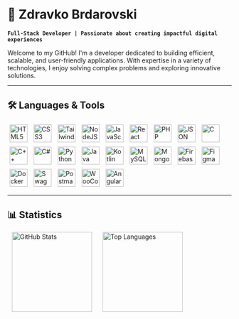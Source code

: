 # 🌟 Zdravko Brdarovski  

**`Full-Stack Developer | Passionate about creating impactful digital experiences`**  

Welcome to my GitHub! I'm a developer dedicated to building efficient, scalable, and user-friendly applications. With expertise in a variety of technologies, I enjoy solving complex problems and exploring innovative solutions.

---

## 🛠️ Languages & Tools  

<p align="left">
  <img alt="HTML5" width="40px" src="https://cdn.jsdelivr.net/gh/devicons/devicon/icons/html5/html5-plain.svg" style="padding: 5px;" />
  <img alt="CSS3" width="40px" src="https://cdn.jsdelivr.net/gh/devicons/devicon/icons/css3/css3-plain.svg" style="padding: 5px;" />
  <img alt="TailwindCSS" width="40px" src="https://cdn.jsdelivr.net/gh/devicons/devicon@latest/icons/tailwindcss/tailwindcss-original.svg" style="padding: 5px;" />
  <img alt="NodeJS" width="40px" src="https://cdn.jsdelivr.net/gh/devicons/devicon/icons/nodejs/nodejs-original.svg" style="padding: 5px;" />
  <img alt="JavaScript" width="40px" src="https://cdn.jsdelivr.net/gh/devicons/devicon/icons/javascript/javascript-plain.svg" style="padding: 5px;" />
  <img alt="React" width="40px" src="https://cdn.jsdelivr.net/gh/devicons/devicon/icons/react/react-original.svg" style="padding: 5px;" />
  <img alt="PHP" width="40px" src="https://cdn.jsdelivr.net/gh/devicons/devicon/icons/php/php-original.svg" style="padding: 5px;" />
  <img alt="JSON" width="40px" src="https://cdn.jsdelivr.net/gh/devicons/devicon/icons/json/json-original.svg" style="padding: 5px;" />
  <img alt="C" width="40px" src="https://cdn.jsdelivr.net/gh/devicons/devicon/icons/c/c-original.svg" style="padding: 5px;" />
  <img alt="C++" width="40px" src="https://cdn.jsdelivr.net/gh/devicons/devicon/icons/cplusplus/cplusplus-line.svg" style="padding: 5px;" />
  <img alt="C#" width="40px" src="https://cdn.jsdelivr.net/gh/devicons/devicon/icons/csharp/csharp-original.svg" style="padding: 5px;" />
  <img alt="Python" width="40px" src="https://cdn.jsdelivr.net/gh/devicons/devicon/icons/python/python-plain.svg" style="padding: 5px;" />
  <img alt="Java" width="40px" src="https://cdn.jsdelivr.net/gh/devicons/devicon/icons/java/java-original.svg" style="padding: 5px;" />
  <img alt="Kotlin" width="40px" src="https://cdn.jsdelivr.net/gh/devicons/devicon/icons/kotlin/kotlin-original.svg" style="padding: 5px;" />
  <img alt="MySQL" width="40px" src="https://cdn.jsdelivr.net/gh/devicons/devicon/icons/mysql/mysql-original.svg" style="padding: 5px;" />
  <img alt="MongoDB" width="40px" src="https://cdn.jsdelivr.net/gh/devicons/devicon/icons/mongodb/mongodb-original.svg" style="padding: 5px;" />
  <img alt="Firebase" width="40px" src="https://cdn.jsdelivr.net/gh/devicons/devicon/icons/firebase/firebase-original.svg" style="padding: 5px;" />
  <img alt="Figma" width="40px" src="https://cdn.jsdelivr.net/gh/devicons/devicon/icons/figma/figma-original.svg" style="padding: 5px;" />
  <img alt="Docker" width="40px" src="https://cdn.jsdelivr.net/gh/devicons/devicon/icons/docker/docker-original.svg" style="padding: 5px;" />
  <img alt="Swagger" width="40px" src="https://cdn.jsdelivr.net/gh/devicons/devicon/icons/swagger/swagger-original.svg" style="padding: 5px;" />
  <img alt="Postman" width="40px" src="https://cdn.jsdelivr.net/gh/devicons/devicon/icons/postman/postman-original.svg" style="padding: 5px;" />
  <img alt="WooCommerce" width="40px" src="https://cdn.jsdelivr.net/gh/devicons/devicon/icons/woocommerce/woocommerce-original.svg" style="padding: 5px;" />
  <img alt="AngularJS" width="40px" src="https://cdn.jsdelivr.net/gh/devicons/devicon@latest/icons/angular/angular-original.svg"
style="padding: 5px;" />        
</p>

---

## 📊 Statistics  

<p align="left">
  <img src="https://github-readme-stats.vercel.app/api?username=zbrdarovski&show_icons=true&theme=radical" alt="GitHub Stats" height="180px" style="margin: 0 10px;" />
  <img src="https://github-readme-stats.vercel.app/api/top-langs/?username=zbrdarovski&layout=compact&theme=radical" alt="Top Languages" height="180px" style="margin: 0 10px;" />
</p>
